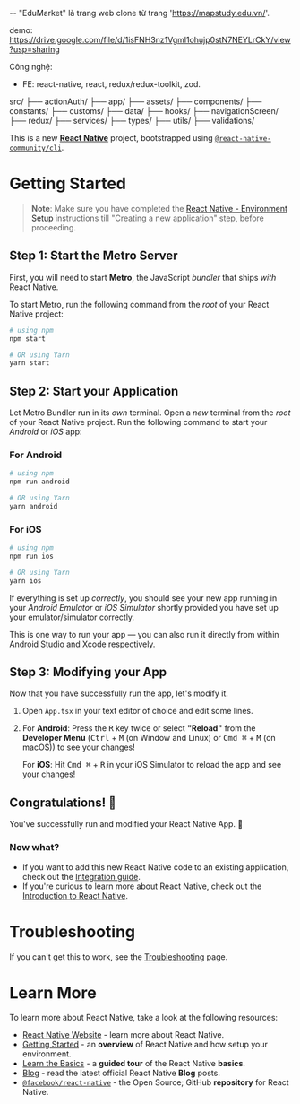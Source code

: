 
-- "EduMarket" là trang web clone từ trang 'https://mapstudy.edu.vn/'.

demo: https://drive.google.com/file/d/1isFNH3nz1Vgml1ohujp0stN7NEYLrCkY/view?usp=sharing

Công nghệ:
- FE: react-native, react, redux/redux-toolkit, zod.

src/
├── actionAuth/         <!-- chứa các action xác thực (login, logout, v.v.) -->
├── app/                <!-- phần màn hình của app -->
├── assets/             <!-- chứa tài nguyên tĩnh: ảnh, fonts, icons -->
├── components/         <!-- các component tái sử dụng (UI component) -->
├── constants/          <!-- giá trị hằng số như icon, API endpoint, style, .... -->
├── customs/            <!-- phần mở rộng/custom theo logic riêng -->
├── data/               <!-- dữ liệu giả lập -->
├── hooks/              <!-- custom React hooks (useAuth, useFetch, ...) -->
├── navigationScreen/   <!-- định nghĩa các màn hình và navigation -->
├── redux/              <!-- cấu hình Redux store, slice -->
├── services/           <!-- gọi API, xử lý service layer -->
├── types/              <!-- các kiểu dữ liệu (interface/type TS) -->
├── utils/              <!-- các hàm tiện ích dùng lại nhiều nơi -->
├── validations/        <!-- kiểm tra dữ liệu đầu vào (form validation) -->





This is a new [**React Native**](https://reactnative.dev) project, bootstrapped using [`@react-native-community/cli`](https://github.com/react-native-community/cli).

# Getting Started

>**Note**: Make sure you have completed the [React Native - Environment Setup](https://reactnative.dev/docs/environment-setup) instructions till "Creating a new application" step, before proceeding.

## Step 1: Start the Metro Server

First, you will need to start **Metro**, the JavaScript _bundler_ that ships _with_ React Native.

To start Metro, run the following command from the _root_ of your React Native project:

```bash
# using npm
npm start

# OR using Yarn
yarn start
```

## Step 2: Start your Application

Let Metro Bundler run in its _own_ terminal. Open a _new_ terminal from the _root_ of your React Native project. Run the following command to start your _Android_ or _iOS_ app:

### For Android

```bash
# using npm
npm run android

# OR using Yarn
yarn android
```

### For iOS

```bash
# using npm
npm run ios

# OR using Yarn
yarn ios
```

If everything is set up _correctly_, you should see your new app running in your _Android Emulator_ or _iOS Simulator_ shortly provided you have set up your emulator/simulator correctly.

This is one way to run your app — you can also run it directly from within Android Studio and Xcode respectively.

## Step 3: Modifying your App

Now that you have successfully run the app, let's modify it.

1. Open `App.tsx` in your text editor of choice and edit some lines.
2. For **Android**: Press the <kbd>R</kbd> key twice or select **"Reload"** from the **Developer Menu** (<kbd>Ctrl</kbd> + <kbd>M</kbd> (on Window and Linux) or <kbd>Cmd ⌘</kbd> + <kbd>M</kbd> (on macOS)) to see your changes!

   For **iOS**: Hit <kbd>Cmd ⌘</kbd> + <kbd>R</kbd> in your iOS Simulator to reload the app and see your changes!

## Congratulations! :tada:

You've successfully run and modified your React Native App. :partying_face:

### Now what?

- If you want to add this new React Native code to an existing application, check out the [Integration guide](https://reactnative.dev/docs/integration-with-existing-apps).
- If you're curious to learn more about React Native, check out the [Introduction to React Native](https://reactnative.dev/docs/getting-started).

# Troubleshooting

If you can't get this to work, see the [Troubleshooting](https://reactnative.dev/docs/troubleshooting) page.

# Learn More

To learn more about React Native, take a look at the following resources:

- [React Native Website](https://reactnative.dev) - learn more about React Native.
- [Getting Started](https://reactnative.dev/docs/environment-setup) - an **overview** of React Native and how setup your environment.
- [Learn the Basics](https://reactnative.dev/docs/getting-started) - a **guided tour** of the React Native **basics**.
- [Blog](https://reactnative.dev/blog) - read the latest official React Native **Blog** posts.
- [`@facebook/react-native`](https://github.com/facebook/react-native) - the Open Source; GitHub **repository** for React Native.
